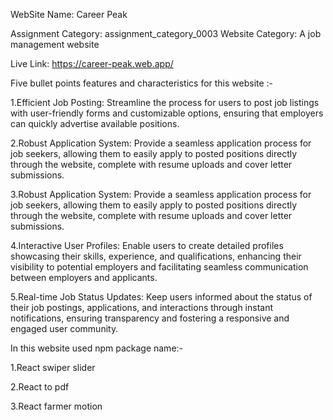 WebSite Name: Career Peak

Assignment Category: assignment_category_0003
Website Category: A job management website

Live Link: https://career-peak.web.app/

Five bullet points features and characteristics for this website :-

1.Efficient Job Posting: Streamline the process for users to post job listings with user-friendly forms and customizable options, ensuring that employers can quickly advertise available positions.

2.Robust Application System: Provide a seamless application process for job seekers, allowing them to easily apply to posted positions directly through the website, complete with resume uploads and cover letter submissions.

3.Robust Application System: Provide a seamless application process for job seekers, allowing them to easily apply to posted positions directly through the website, complete with resume uploads and cover letter submissions.

4.Interactive User Profiles: Enable users to create detailed profiles showcasing their skills, experience, and qualifications, enhancing their visibility to potential employers and facilitating seamless communication between employers and applicants.

5.Real-time Job Status Updates: Keep users informed about the status of their job postings, applications, and interactions through instant notifications, ensuring transparency and fostering a responsive and engaged user community.

In this website used npm package name:-

1.React swiper slider

2.React to pdf

3.React farmer motion